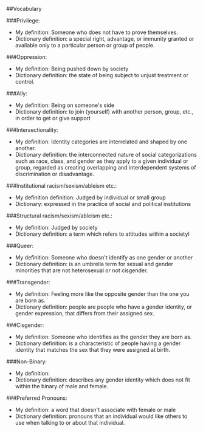 ##Vocabulary

###Privilege:
* My definition: Someone who does not have to prove themselves.
* Dictionary definition: a special right, advantage, or immunity granted or available only to a particular person or group of people.

###Oppression:
* My definition: Being pushed down by society
* Dictionary definition: the state of being subject to unjust treatment or control.

###Ally:
* My definition: Being on someone's side
* Dictionary definition: to join (yourself) with another person, group, etc., in order to get or give support

###Intersectionality:
* My definition: Identity categories are interrelated and shaped by one another.
* Dictionary definition: the interconnected nature of social categorizations such as race, class, and gender as they apply to a given individual or group, regarded as creating overlapping and interdependent systems of discrimination or disadvantage.

###Institutional racism/sexism/ableism etc.:
* My definition definition: Judged by individual or small group
* Dictionary: expressed in the practice of social and political institutions

###Structural racism/sexism/ableism etc.:
* My definition: Judged by society
* Dictionary definition: a term which refers to attitudes within a societyI

###Queer:
* My definition: Someone who doesn't identify as one gender or another
* Dictionary definition: is an umbrella term for sexual and gender minorities that are not heterosexual or not cisgender.

###Transgender:
* My definition: Feeling more like the opposite gender than the one you are born as.
* Dictionary definition: people are people who have a gender identity, or gender expression, that differs from their assigned sex.

###Cisgender:
* My definition: Someone who identifies as the gender they are born as.
* Dictionary definition: is a characteristic of people having a gender identity that matches the sex that they were assigned at birth.

###Non-Binary:
* My definition:
* Dictionary definition: describes any gender identity which does not fit within the binary of male and female.

###Preferred Pronouns:
* My definition: a word that doesn't associate with female or male
* Dictionary definition: pronouns that an individual would like others to use when talking to or about that individual.
